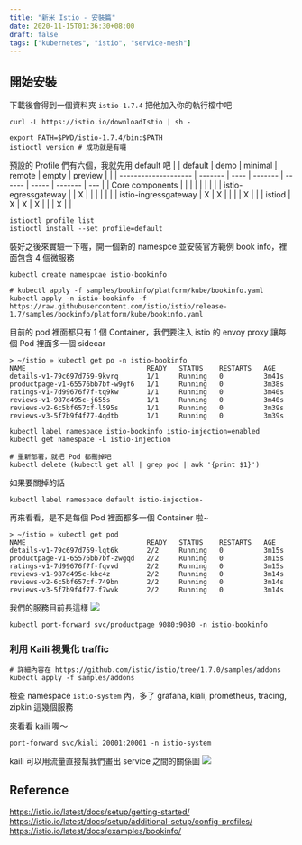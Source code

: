 ```yaml
---
title: "新米 Istio - 安裝篇"
date: 2020-11-15T01:36:30+08:00
draft: false
tags: ["kubernetes", "istio", "service-mesh"]
---
```


## 開始安裝
下載後會得到一個資料夾 `istio-1.7.4` 把他加入你的執行檔中吧
```
curl -L https://istio.io/downloadIstio | sh -

export PATH=$PWD/istio-1.7.4/bin:$PATH
istioctl version # 成功就是有囉
```

預設的 Profile 們有六個，我就先用 default 吧
|                      | default | demo | minimal | remote | empty | preview |     |
| -------------------- | ------- | ---- | ------- | ------ | ----- | ------- | --- |
| Core components      |         |      |         |        |       |         |     |
| istio-egressgateway  |         | X    |         |        |       |         |     |
| istio-ingressgateway | X       | X    |         |        |       | X       |     |
| istiod               | X       | X    | X       |        |       | X       |     |
```
istioctl profile list
istioctl install --set profile=default
```

裝好之後來實驗一下喔，開一個新的 namespce 並安裝官方範例 book info，裡面包含 4 個微服務
```
kubectl create namespcae istio-bookinfo

# kubectl apply -f samples/bookinfo/platform/kube/bookinfo.yaml
kubectl apply -n istio-bookinfo -f https://raw.githubusercontent.com/istio/istio/release-1.7/samples/bookinfo/platform/kube/bookinfo.yaml
```

目前的 pod 裡面都只有 1 個 Container，我們要注入 istio 的 envoy proxy 讓每個 Pod 裡面多一個 sidecar
```
> ~/istio » kubectl get po -n istio-bookinfo
NAME                              READY   STATUS    RESTARTS   AGE
details-v1-79c697d759-9kvrq       1/1     Running   0          3m41s
productpage-v1-65576bb7bf-w9gf6   1/1     Running   0          3m38s
ratings-v1-7d99676f7f-tq9kw       1/1     Running   0          3m40s
reviews-v1-987d495c-j655s         1/1     Running   0          3m40s
reviews-v2-6c5bf657cf-l595s       1/1     Running   0          3m39s
reviews-v3-5f7b9f4f77-4qdtb       1/1     Running   0          3m39s
```

```
kubectl label namespace istio-bookinfo istio-injection=enabled
kubectl get namespace -L istio-injection

# 重新部署，就把 Pod 都刪掉吧
kubectl delete (kubectl get all | grep pod | awk '{print $1}')
```

如果要關掉的話
```
kubectl label namespace default istio-injection-
```

再來看看，是不是每個 Pod 裡面都多一個 Container 啦~
```
> ~/istio » kubectl get pod
NAME                              READY   STATUS    RESTARTS   AGE
details-v1-79c697d759-lqt6k       2/2     Running   0          3m15s
productpage-v1-65576bb7bf-zwgqd   2/2     Running   0          3m15s
ratings-v1-7d99676f7f-fqvvd       2/2     Running   0          3m15s
reviews-v1-987d495c-kbc4z         2/2     Running   0          3m14s
reviews-v2-6c5bf657cf-749bn       2/2     Running   0          3m14s
reviews-v3-5f7b9f4f77-f7wvk       2/2     Running   0          3m14s
```

我們的服務目前長這樣
![](https://istio.io/latest/docs/examples/bookinfo/withistio.svg)
```
kubectl port-forward svc/productpage 9080:9080 -n istio-bookinfo
```

### 利用 Kaili 視覺化 traffic
```
# 詳細內容在 https://github.com/istio/istio/tree/1.7.0/samples/addons
kubectl apply -f samples/addons
```
檢查 namespace `istio-system` 內，多了 grafana, kiali, prometheus, tracing, zipkin 這幾個服務

來看看 kaili 喔～
```
port-forward svc/kiali 20001:20001 -n istio-system
```

kaili 可以用流量直接幫我們畫出 service 之間的關係圖
![](https://i.imgur.com/r66NCjQ.png)

## Reference
https://istio.io/latest/docs/setup/getting-started/
https://istio.io/latest/docs/setup/additional-setup/config-profiles/
https://istio.io/latest/docs/examples/bookinfo/
